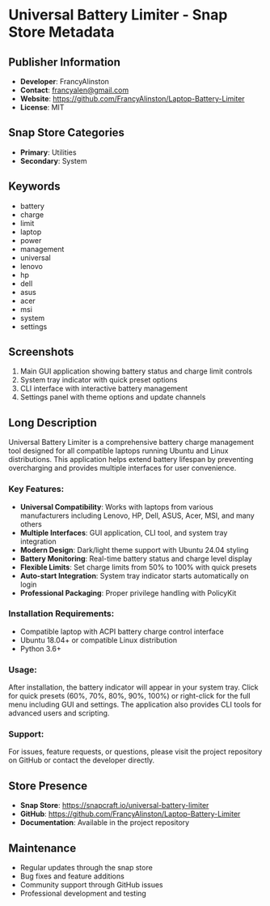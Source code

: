 # Universal Battery Limiter - Snap Store Metadata

## Publisher Information
- **Developer**: FrancyAlinston
- **Contact**: francyalen@gmail.com
- **Website**: https://github.com/FrancyAlinston/Laptop-Battery-Limiter
- **License**: MIT

## Snap Store Categories
- **Primary**: Utilities
- **Secondary**: System

## Keywords
- battery
- charge
- limit
- laptop
- power
- management
- universal
- lenovo
- hp
- dell
- asus
- acer
- msi
- system
- settings

## Screenshots
1. Main GUI application showing battery status and charge limit controls
2. System tray indicator with quick preset options
3. CLI interface with interactive battery management
4. Settings panel with theme options and update channels

## Long Description
Universal Battery Limiter is a comprehensive battery charge management tool designed for all compatible laptops running Ubuntu and Linux distributions. This application helps extend battery lifespan by preventing overcharging and provides multiple interfaces for user convenience.

### Key Features:
- **Universal Compatibility**: Works with laptops from various manufacturers including Lenovo, HP, Dell, ASUS, Acer, MSI, and many others
- **Multiple Interfaces**: GUI application, CLI tool, and system tray integration
- **Modern Design**: Dark/light theme support with Ubuntu 24.04 styling
- **Battery Monitoring**: Real-time battery status and charge level display
- **Flexible Limits**: Set charge limits from 50% to 100% with quick presets
- **Auto-start Integration**: System tray indicator starts automatically on login
- **Professional Packaging**: Proper privilege handling with PolicyKit

### Installation Requirements:
- Compatible laptop with ACPI battery charge control interface
- Ubuntu 18.04+ or compatible Linux distribution
- Python 3.6+

### Usage:
After installation, the battery indicator will appear in your system tray. Click for quick presets (60%, 70%, 80%, 90%, 100%) or right-click for the full menu including GUI and settings. The application also provides CLI tools for advanced users and scripting.

### Support:
For issues, feature requests, or questions, please visit the project repository on GitHub or contact the developer directly.

## Store Presence
- **Snap Store**: https://snapcraft.io/universal-battery-limiter
- **GitHub**: https://github.com/FrancyAlinston/Laptop-Battery-Limiter
- **Documentation**: Available in the project repository

## Maintenance
- Regular updates through the snap store
- Bug fixes and feature additions
- Community support through GitHub issues
- Professional development and testing
